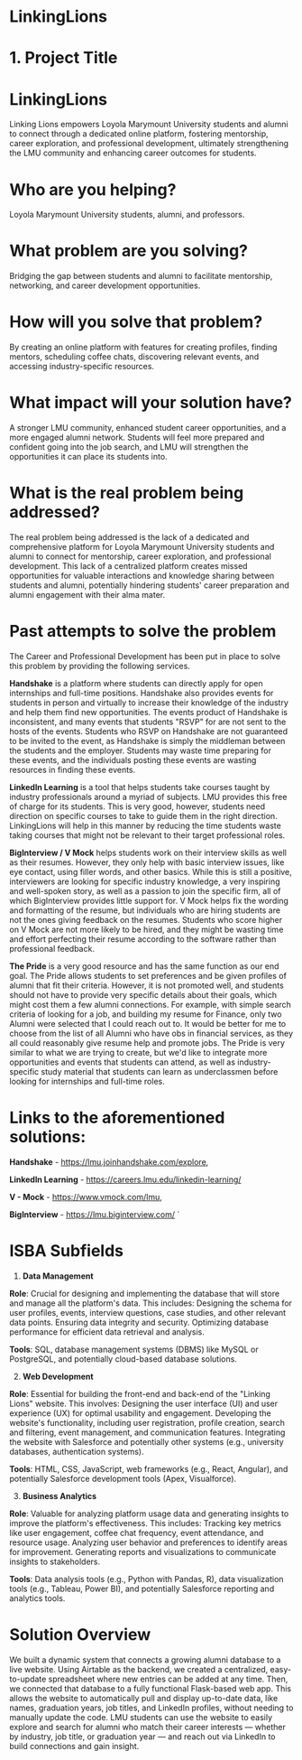 # LinkingLions

# **1. Project Title**

# **LinkingLions**

Linking Lions empowers Loyola Marymount University students and alumni to connect through a dedicated online platform, fostering mentorship, career exploration, and professional development, ultimately strengthening the LMU community and enhancing career outcomes for students.

# **Who are you helping?** 
Loyola Marymount University students, alumni, and professors.
# **What problem are you solving?** 
Bridging the gap between students and alumni to facilitate mentorship, networking, and career development opportunities.
# **How will you solve that problem?**
By creating an online platform with features for creating profiles, finding mentors, scheduling coffee chats, discovering relevant events, and accessing industry-specific resources.
# **What impact will your solution have?**
A stronger LMU community, enhanced student career opportunities, and a more engaged alumni network. Students will feel more prepared and confident going into the job search, and LMU will strengthen the opportunities it can place its students into.

# **What is the real problem being addressed?**
The real problem being addressed is the lack of a dedicated and comprehensive platform for Loyola Marymount University students and alumni to connect for mentorship, career exploration, and professional development. This lack of a centralized platform creates missed opportunities for valuable interactions and knowledge sharing between students and alumni, potentially hindering students' career preparation and alumni engagement with their alma mater. 

# **Past attempts to solve the problem** 
The Career and Professional Development has been put in place to solve this problem by providing the following services. 

**Handshake** is a platform where students can directly apply for open internships and full-time positions. Handshake also provides events for students in person and virtually to increase their knowledge of the industry and help them find new opportunities. The events product of Handshake is inconsistent, and many events that students "RSVP" for are not sent to the hosts of the events. Students who RSVP on Handshake are not guaranteed to be invited to the event, as Handshake is simply the middleman between the students and the employer. Students may waste time preparing for these events, and the individuals posting these events are wasting resources in finding these events. 

**LinkedIn Learning** is a tool that helps students take courses taught by industry professionals around a myriad of subjects. LMU provides this free of charge for its students. This is very good, however, students need direction on specific courses to take to guide them in the right direction. LinkingLions will help in this manner by reducing the time students waste taking courses that might not be relevant to their target professional roles. 

**BigInterview / V Mock** helps students work on their interview skills as well as their resumes. However, they only help with basic interview issues, like eye contact, using filler words, and other basics. While this is still a positive, interviewers are looking for specific industry knowledge, a very inspiring and well-spoken story, as well as a passion to join the specific firm, all of which BigInterview provides little support for. V Mock helps fix the wording and formatting of the resume, but individuals who are hiring students are not the ones giving feedback on the resumes. Students who score higher on V Mock are not more likely to be hired, and they might be wasting time and effort perfecting their resume according to the software rather than professional feedback.   

**The Pride** is a very good resource and has the same function as our end goal. The Pride allows students to set preferences and be given profiles of alumni that fit their criteria. However, it is not promoted well, and students should not have to provide very specific details about their goals, which might cost them a few alumni connections. For example, with simple search criteria of looking for a job, and building my resume for Finance, only two Alumni were selected that I could reach out to. It would be better for me to choose from the list of all Alumni who have obs in financial services, as they all could reasonably give resume help and promote jobs. The Pride is very similar to what we are trying to create, but we'd like to integrate more opportunities and events that students can attend, as well as industry-specific study material that students can learn as underclassmen before looking for internships and full-time roles.
# Links to the aforementioned solutions: 

**Handshake** - https://lmu.joinhandshake.com/explore, 							 

**LinkedIn Learning** - https://careers.lmu.edu/linkedin-learning/

**V - Mock** - https://www.vmock.com/lmu, 

**BigInterview** - https://lmu.biginterview.com/
`	

# **ISBA Subfields**

1. **Data Management** 

**Role**: Crucial for designing and implementing the database that will store and manage all the platform's data. This includes: Designing the schema for user profiles, events, interview questions, case studies, and other relevant data points. Ensuring data integrity and security. Optimizing database performance for efficient data retrieval and analysis.

**Tools**: SQL, database management systems (DBMS) like MySQL or PostgreSQL, and potentially cloud-based database solutions.

2. **Web Development**

**Role**: Essential for building the front-end and back-end of the "Linking Lions" website. This involves: Designing the user interface (UI) and user experience (UX) for optimal usability and engagement. Developing the website's functionality, including user registration, profile creation, search and filtering, event management, and communication features. Integrating the website with Salesforce and potentially other systems (e.g., university databases, authentication systems).

**Tools**: HTML, CSS, JavaScript, web frameworks (e.g., React, Angular), and potentially Salesforce development tools (Apex, Visualforce).

3. **Business Analytics**

**Role**: Valuable for analyzing platform usage data and generating insights to improve the platform's effectiveness. This includes: Tracking key metrics like user engagement, coffee chat frequency, event attendance, and resource usage. Analyzing user behavior and preferences to identify areas for improvement. Generating reports and visualizations to communicate insights to stakeholders.

**Tools**: Data analysis tools (e.g., Python with Pandas, R), data visualization tools (e.g., Tableau, Power BI), and potentially Salesforce reporting and analytics tools.

# **Solution Overview**

We built a dynamic system that connects a growing alumni database to a live website. Using Airtable as the backend, we created a centralized, easy-to-update spreadsheet where new entries can be added at any time. Then, we connected that database to a fully functional Flask-based web app. This allows the website to automatically pull and display up-to-date data, like names, graduation years, job titles, and LinkedIn profiles, without needing to manually update the code.
LMU students can use the website to easily explore and search for alumni who match their career interests — whether by industry, job title, or graduation year — and reach out via LinkedIn to build connections and gain insight.
	
